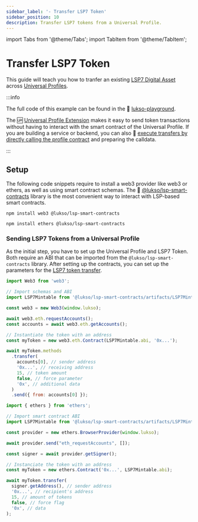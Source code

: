 ```yaml
---
sidebar_label: '- Transfer LSP7 Token'
sidebar_position: 10
description: Transfer LSP7 tokens from a Universal Profile.
---
```


import Tabs from '@theme/Tabs';
import TabItem from '@theme/TabItem';

# Transfer LSP7 Token

This guide will teach you how to tranfer an existing [LSP7 Digital Asset](../../standards/tokens/LSP7-Digital-Asset.md) across [Universal Profiles](../../standards/universal-profile/lsp0-erc725account.md).

:::info

The full code of this example can be found in the 👾 [lukso-playground](https://github.com/lukso-network/lukso-playground/tree/main/digital-assets).

The 🆙 [Universal Profile Extension](https://chrome.google.com/webstore/detail/universal-profiles/abpickdkkbnbcoepogfhkhennhfhehfn) makes it easy to send token transactions without having to interact with the smart contract of the Universal Profile. If you are building a service or backend, you can also 👾 [execute transfers by directly calling the profile contract](https://github.com/lukso-network/lukso-playground/blob/main/transfer-token/backend-transaction.js) and preparing the calldata.

:::

## Setup

The following code snippets require to install a web3 provider like web3 or ethers, as well as using smart contract schemas. The 📃 [@lukso/lsp-smart-contracts](https://www.npmjs.com/package/@lukso/lsp-smart-contracts) library is the most convenient way to interact with LSP-based smart contracts.

<Tabs groupId="web3-lib">
  <TabItem value="web3js" label="web3.js">

```shell title="Install the dependencies"
npm install web3 @lukso/lsp-smart-contracts
```

  </TabItem>
  <TabItem value="ethersjs" label="ethers.js">

```shell title="Install the dependencies"
npm install ethers @lukso/lsp-smart-contracts
```

  </TabItem>
</Tabs>

### Sending LSP7 Tokens from a Universal Profile

As the initial step, you have to set up the Universal Profile and LSP7 Token. Both require an ABI that can be imported from the `@lukso/lsp-smart-contracts` library. After setting up the contracts, you can set up the parameters for the [LSP7 token transfer](https://docs.lukso.tech/contracts/contracts/LSP7DigitalAsset/#transfer).

<Tabs groupId="web3-lib">
  <TabItem value="web3js" label="web3.js">

<!-- prettier-ignore-start -->

```js
import Web3 from 'web3';

// Import schemas and ABI
import LSP7Mintable from '@lukso/lsp-smart-contracts/artifacts/LSP7Mintable.json';

const web3 = new Web3(window.lukso);

await web3.eth.requestAccounts();
const accounts = await web3.eth.getAccounts();

// Instantiate the token with an address
const myToken = new web3.eth.Contract(LSP7Mintable.abi, '0x...');

await myToken.methods
  .transfer(
    accounts[0], // sender address
    '0x...', // receiving address
    15, // token amount
    false, // force parameter
    '0x', // additional data
  )
  .send({ from: accounts[0] });
```

<!-- prettier-ignore-end -->

  </TabItem>
  <TabItem value="ethersjs" label="ethers.js">

<!-- prettier-ignore-start -->

```js
import { ethers } from 'ethers';

// Import smart contract ABI
import LSP7Mintable from '@lukso/lsp-smart-contracts/artifacts/LSP7Mintable.json';

const provider = new ethers.BrowserProvider(window.lukso);

await provider.send("eth_requestAccounts", []);

const signer = await provider.getSigner();

// Instanciate the token with an address
const myToken = new ethers.Contract('0x...', LSP7Mintable.abi);

await myToken.transfer(
  signer.getAddress(), // sender address
  '0x...', // recipient's address
  15, // amount of tokens
  false, // force flag
  '0x', // data
);
```

<!-- prettier-ignore-end -->

  </TabItem>
</Tabs>
